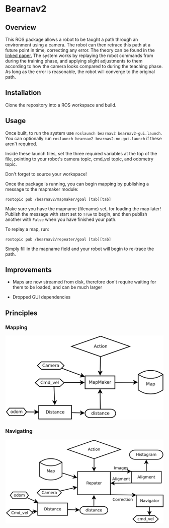 # Bearnav2

## Overview

This ROS package allows a robot to be taught a path through an environment using a camera.
The robot can then retrace this path at a future point in time, correcting any error.
The theory can be found in the [linked paper.](http://eprints.lincoln.ac.uk/12501/7/surfnav_2010_JFR.pdf)
The system works by replaying the robot commands from during the training phase, and applying slight adjustments to them according to how the camera looks compared to during the teaching phase.
As long as the error is reasonable, the robot will converge to the original path.

## Installation

Clone the repository into a ROS workspace and build.


## Usage

Once built, to run the system use `roslaunch bearnav2 bearnav2-gui.launch`.
You can optionally run `roslaunch bearnav2 bearnav2-no-gui.launch` if these aren't required.

Inside these launch files, set the three required variables at the top of the file, pointing to your robot's camera topic, cmd\_vel topic, and odometry topic.

Don't forget to source your workspace!

Once the package is running, you can begin mapping by publishing a message to the mapmaker module:

`rostopic pub /bearnav2/mapmaker/goal [tab][tab]`

Make sure you have the mapname (filename) set, for loading the map later!
Publish the message with start set to `True` to begin, and then publish another with `False` when you have finished your path.

To replay a map, run:

`rostopic pub /bearnav2/repeater/goal [tab][tab]`

Simply fill in the mapname field and your robot will begin to re-trace the path.

## Improvements

 - Maps are now streamed from disk, therefore don't require waiting for them to be loaded, and can be much larger

 - Dropped GUI dependencies

## Principles
### Mapping
![Mapping](images/Mapping.svg)
### Navigating
![Navigating](images/Navigating.svg)
